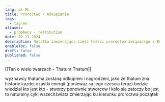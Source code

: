 ```yaml
---
lang: pl-PL
title: Proroctwo - Odkupienie
tags:
  - tag-me
aliases:
  - prophecy - retribution
date: 02-11-2024
description: Notatka zawierająca część treści proroctwa związanego z Kultem Wielkiego Tha.
enableToc: false
draft: false
published: false
---
```

[[Ten o wielu twarzach - Thatum|Thatum]]

wyznawcy thatuma zostaną odkupieni i nagrodzeni, jako ze thatum zna historie kazdej czastki energii (poniewaz sa jego czescia teraz) bedzie wiedzial kto jest kto - stworzy ponownie stworcow i koło się zatoczy bo jest to naturalny cykl wszechświata zmierzając ku kierunku proroctwa początek